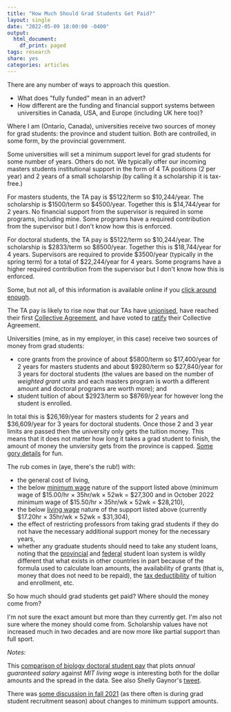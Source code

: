 ```yaml
---
title: "How Much Should Grad Students Get Paid?"
layout: single
date: "2022-05-09 18:00:00 -0400"
output:
  html_document:
    df_print: paged
tags: research
share: yes
categories: articles
---
```


There are any number of ways to approach this question.

* What does "fully funded" mean in an advert?
* How different are the funding and financial support systems between universities in Canada, USA, and Europe (including UK here too)?

Where I am (Ontario, Canada), universities receive two sources of money for grad students: the province and student tuition. Both are controlled, in some form, by the provincial government.

Some universities will set a minimum support level for grad students for some number of years. Others do not. We typically offer our incoming masters students institutional support in the form of 4 TA positions (2 per year) and 2 years of a small scholarship (by calling it a scholarship it is tax-free.)

For masters students, the TA pay is $5122/term so $10,244/year. The scholarship is $1500/term so $4500/year. Together this is $14,744/year for 2 years. No financial support from the supervisor is required in some programs, including mine. Some programs have a required contribution from the supervisor but I don't know how this is enforced.

For doctoral students, the TA pay is $5122/term so $10,244/year. The scholarship is $2833/term so $8500/year. Together this is $18,744/year for 4 years. Supervisors are required to provide $3500/year (typically in the spring term) for a total of $22,244/year for 4 years. Some programs have a higher required contribution from the supervisor but I don't know how this is enforced.

Some, but not all, of this information is available online if you [click around enough](https://www.wlu.ca/academics/faculties/graduate-and-postdoctoral-studies/tuition-and-funding/index.html).

The TA pay is likely to rise now that our TAs have [unionised](https://lauriertasunited.wixsite.com/website-3), have reached their first [Collective Agreement](https://students.wlu.ca/academics/graduate-and-postdoctoral-studies/news/2022/winter/university-and-psac-reach-tentative-agreement-for-graduate-teaching-assistants.html), and have voted to [ratify](https://mobile.twitter.com/PSAC_902/status/1511441725025312769) their Collective Agreement.

Universities (mine, as in my employer, in this case) receive two sources of money from grad students:

* core grants from the province of about $5800/term so $17,400/year for 2 years for masters students and about $9280/term so $27,840/year for 3 years for doctoral students (the values are based on the number of *weighted grant units* and each masters program is worth a different amount and doctoral programs are worth more); and
* student tuition of about $2923/term so $8769/year for however long the student is enrolled.

In total this is $26,169/year for masters students for 2 years and $36,609/year for 3 years for doctoral students. Once those 2 and 3 year limits are passed then the university only gets the tuition money. This means that it does not matter how long it takes a grad student to finish, the amount of money the unviersity gets from the province is capped. [Some gory details](https://heqco.ca/wp-content/uploads/2022/04/Costing-Report-College-and-University-Baccalaureate-Degrees_FINAL.pdf) for fun.

The rub comes in (aye, there's the rub!) with:

* the general cost of living,
* the below [minimum wage](https://www.ontario.ca/document/your-guide-employment-standards-act-0/minimum-wage) nature of the support listed above (minimum wage of $15.00/hr × 35hr/wk × 52wk = $27,300 and in October 2022 minimum wage of $15.50/hr × 35hr/wk × 52wk = $28,210),
* the below [living wage](https://www.ontariolivingwage.ca/living_wage_by_region) nature of the support listed above (currently $17.20hr × 35hr/wk × 52wk = $31,304),
* the effect of restricting professors from taking grad students if they do not have the necessary additional support money for the necessary years,
* whether any graduate students should need to take any student loans, noting that the [provincial](https://www.ontario.ca/page/osap-ontario-student-assistance-program) and [federal](https://www.canada.ca/en/employment-social-development/programs/canada-student-loans-grants.html) student loan system is wildly different that what exists in other countries in part because of the formula used to calculate loan amounts, the availability of grants (that is, money that does not need to be repaid), the [tax deductibility](https://www.canada.ca/en/revenue-agency/services/forms-publications/forms/t2202.html) of tuition and enrollment, etc.

So how much should grad students get paid? Where should the money come from?

I'm not sure the exact amount but more than they currently get. I'm also not sure where the money should come from. Scholarship values have not increased much in two decades and are now more like partial support than full sport.

*Notes:*

This [comparison of biology doctoral student pay](https://rhettrautsaw.app/shiny/BiologyPhDStipends/) that plots *annual guaranteed salary* against *MIT living wage* is interesting both for the dollar amounts and the spread in the data. See also Shelly Gaynor's [tweet](https://twitter.com/ShellyGaynor/status/1517109937368883200).

There was [some discussion in fall 2021](https://twitter.com/JJVenky/status/1461088186034270213) (as there often is during grad student recruitment season) about changes to minimum support amounts.
